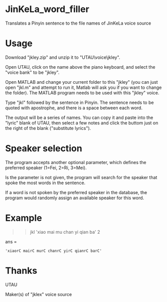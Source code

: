 # JinKeLa_word_filler
Translates a Pinyin sentence to the file names of JinKeLa voice source

# Usage
Download "jkley.zip" and unzip it to "UTAU\voice\jkley".

Open UTAU, click on the name above the piano keyboard, and select the "voice bank" to be "jkley".

Open MATLAB and change your current folder to this "jkley" (you can just open "jkl.m" and attempt to run it, Matlab will ask you if you want to change the folder). The MATLAB program needs to be used with this "jkley" voice.

Type "jkl" followed by the sentence in Pinyin. The sentence needs to be quoted with apostrophe, and there is a space between each word.

The output will be a series of names. You can copy it and paste into the "lyric" blank of UTAU, then select a few notes and click the buttom just on the right of the blank ("substitute lyrics").

# Speaker selection
The program accepts another optional parameter, which defines the preferred speaker (1=Fei, 2=Ri, 3=Mei).

Is the parameter is not given, the program will search for the speaker that spoke the most words in the sentence.

If a word is not spoken by the preferred speaker in the database, the program would randomly assign an available speaker for this word.

# Example
>> jkl 'xiao mai mu chan yi qian ba' 2

ans =

    'xiaorC mairC murC chanrC yirC qianrC barC'
    
# Thanks
UTAU

Maker(s) of "jklex" voice source
